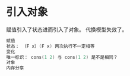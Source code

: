 # 引入对象  

赋值引入了状态进而引入了对象。 代换模型失效了。 


```go
赋值
状态： （F x）(F x) 两次执行不一定相等
变化
唯一标识： cons(1 2) 与 cons(1 2) 是不是相同？
对象
内存分享
```
